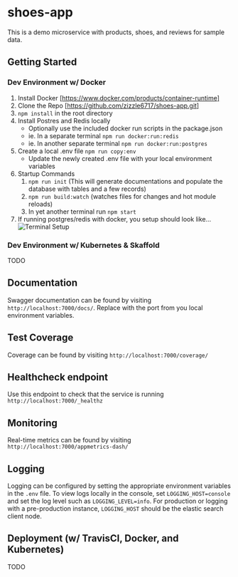 # shoes-app
This is a demo microservice with products, shoes, and reviews for sample data.

## Getting Started
### Dev Environment w/ Docker

1. Install Docker [https://www.docker.com/products/container-runtime]
2. Clone the Repo [https://github.com/zizzle6717/shoes-app.git]
3. `npm install` in the root directory
4. Install Postres and Redis locally
    * Optionally use the included docker run scripts in the package.json
    * ie. In a separate terminal `npm run docker:run:redis`
    * ie. In another separate terminal `npm run docker:run:postgres`
5. Create a local .env file `npm run copy:env`
    * Update the newly created .env file with your local environment variables
6. Startup Commands
    1. `npm run init` (This will generate documentations and populate the database with tables and a few records)
    2. `npm run build:watch` (watches files for changes and hot module reloads)
    3. In yet another terminal run `npm start`
7. If running postgres/redis with docker, you setup should look like...
![Terminal Setup](https://github.com/zizzle6717/shoes-app/blob/master/docs/dev-terminal.png)

### Dev Environment w/ Kubernetes & Skaffold
TODO

## Documentation
Swagger documentation can be found by visiting `http://localhost:7000/docs/`. Replace with the port from you local environment variables.

## Test Coverage
Coverage can be found by visiting `http://localhost:7000/coverage/`

## Healthcheck endpoint
Use this endpoint to check that the service is running `http://localhost:7000/_healthz`

## Monitoring
Real-time metrics can be found by visiting `http://localhost:7000/appmetrics-dash/`

## Logging
Logging can be configured by setting the appropriate environment variables in the `.env` file.
To view logs locally in the console, set `LOGGING_HOST=console` and set the log level such as `LOGGING_LEVEL=info`.
For production or logging with a pre-production instance, `LOGGING_HOST` should be the elastic search client node.

## Deployment (w/ TravisCI, Docker, and Kubernetes)
TODO
